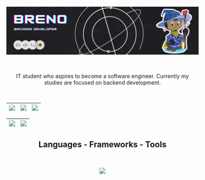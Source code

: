 ![Header](./github-header-image.png)

<br><div align="center">
  <p> IT student who aspires to become a software engineer. Currently my studies are focused on backend development.</p>
</div><br>

| ![](http://github-profile-summary-cards.vercel.app/api/cards/stats?username=Brevex&theme=gotham) |![](http://github-profile-summary-cards.vercel.app/api/cards/repos-per-language?username=Brevex&theme=gotham) | ![](http://github-profile-summary-cards.vercel.app/api/cards/most-commit-language?username=Brevex&theme=gotham) |
| :-: | :-: | :-: |

| ![](http://github-profile-summary-cards.vercel.app/api/cards/profile-details?username=Brevex&theme=gotham) |![](http://github-profile-summary-cards.vercel.app/api/cards/productive-time?username=Brevex&theme=gotham&utcOffset=8) |
| :-: | :-: |

<h2 align="center">Languages - Frameworks - Tools</h2>
          
<br><p align="center">
  <a href="https://skillicons.dev">
    <img src="https://skillicons.dev/icons?i=html,css,cpp,java,sqlite,git,linux" />
  </a>
</p><br>
